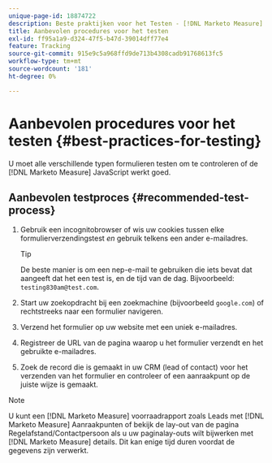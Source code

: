 ```yaml
---
unique-page-id: 18874722
description: Beste praktijken voor het Testen - [!DNL Marketo Measure]
title: Aanbevolen procedures voor het testen
exl-id: ff95a1a9-d324-47f5-b47d-39014dff77e4
feature: Tracking
source-git-commit: 915e9c5a968ffd9de713b4308cadb91768613fc5
workflow-type: tm+mt
source-wordcount: '181'
ht-degree: 0%

---
```


# Aanbevolen procedures voor het testen {#best-practices-for-testing}

U moet alle verschillende typen formulieren testen om te controleren of de [!DNL Marketo Measure] JavaScript werkt goed.

## Aanbevolen testproces {#recommended-test-process}

1. Gebruik een incognitobrowser of wis uw cookies tussen elke formulierverzendingstest _en_ gebruik telkens een ander e-mailadres.

   >[!TIP]
   >
   >De beste manier is om een nep-e-mail te gebruiken die iets bevat dat aangeeft dat het een test is, en de tijd van de dag. Bijvoorbeeld: `testing830am@test.com`.

1. Start uw zoekopdracht bij een zoekmachine (bijvoorbeeld `google.com`) of rechtstreeks naar een formulier navigeren.

1. Verzend het formulier op uw website met een uniek e-mailadres.

1. Registreer de URL van de pagina waarop u het formulier verzendt en het gebruikte e-mailadres.

1. Zoek de record die is gemaakt in uw CRM (lead of contact) voor het verzenden van het formulier en controleer of een aanraakpunt op de juiste wijze is gemaakt.

>[!NOTE]
>
>U kunt een [!DNL Marketo Measure] voorraadrapport zoals Leads met [!DNL Marketo Measure] Aanraakpunten of bekijk de lay-out van de pagina Regelafstand/Contactpersoon als u uw paginalay-outs wilt bijwerken met [!DNL Marketo Measure] details. Dit kan enige tijd duren voordat de gegevens zijn verwerkt.
